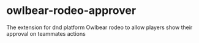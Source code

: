 # owlbear-rodeo-approver
The extension for dnd platform Owlbear rodeo to allow players show their approval on teammates actions
